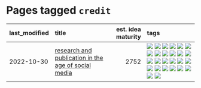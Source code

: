 # Pages tagged `credit`

|last_modified|title|est. idea maturity|tags
|:---|:---|---:|:---|
|2022-10-30|[research and publication in the age of social media](../research-and-social.md)|2752|[![](https://img.shields.io/badge/tag-arxiv-82f36e)](../tags/arxiv.md) [![](https://img.shields.io/badge/tag-citation-ac8815)](../tags/citation.md) [![](https://img.shields.io/badge/tag-corrections-161a53)](../tags/corrections.md) [![](https://img.shields.io/badge/tag-credit-b3194)](../tags/credit.md) [![](https://img.shields.io/badge/tag-curation-34720)](../tags/curation.md) [![](https://img.shields.io/badge/tag-discoverability-db71cb)](../tags/discoverability.md) [![](https://img.shields.io/badge/tag-discussion-be4650)](../tags/discussion.md) [![](https://img.shields.io/badge/tag-feed-71e862)](../tags/feed.md) [![](https://img.shields.io/badge/tag-git-ad342b)](../tags/git.md) [![](https://img.shields.io/badge/tag-github-a3a5e9)](../tags/github.md) [![](https://img.shields.io/badge/tag-historyofscience-a682e)](../tags/historyofscience.md) [![](https://img.shields.io/badge/tag-mastodon-1661bc)](../tags/mastodon.md) [![](https://img.shields.io/badge/tag-openreview-296bb1)](../tags/openreview.md) [![](https://img.shields.io/badge/tag-paperswithcode-606780)](../tags/paperswithcode.md) [![](https://img.shields.io/badge/tag-platform-9a9fc4)](../tags/platform.md) [![](https://img.shields.io/badge/tag-publication-f14da)](../tags/publication.md) [![](https://img.shields.io/badge/tag-reproducibility-82f6b0)](../tags/reproducibility.md) [![](https://img.shields.io/badge/tag-research-7a169c)](../tags/research.md) [![](https://img.shields.io/badge/tag-retractions-254eb)](../tags/retractions.md) [![](https://img.shields.io/badge/tag-search-fde018)](../tags/search.md) [![](https://img.shields.io/badge/tag-socialmedia-d3fceb)](../tags/socialmedia.md) [![](https://img.shields.io/badge/tag-stackoverflow-e13c2b)](../tags/stackoverflow.md) [![](https://img.shields.io/badge/tag-subscription-297b32)](../tags/subscription.md) [![](https://img.shields.io/badge/tag-transparency-426a5f)](../tags/transparency.md) [![](https://img.shields.io/badge/tag-twitter-4ed36d)](../tags/twitter.md) [![](https://img.shields.io/badge/tag-validation-e127da)](../tags/validation.md)|